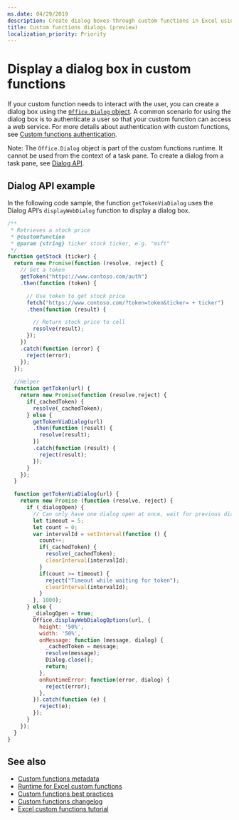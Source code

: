 ```yaml
---
ms.date: 04/29/2019
description: Create dialog boxes through custom functions in Excel using JavaScript.
title: Custom functions dialogs (preview)
localization_priority: Priority
---
```

# Display a dialog box in custom functions

If your custom function needs to interact with the user, you can create a dialog box using the [`Office.Dialog` object](/javascript/api/office-runtime/officeruntime.dialog?view=office-js). A common scenario for using the dialog box is to authenticate a user so that your custom function can access a web service. For more details about authentication with custom functions, see [Custom functions authentication](./custom-functions-authentication.md).

Note: The `Office.Dialog` object is part of the custom functions runtime. It cannot be used from the context of a task pane. To create a dialog from a task pane, see [Dialog API](/office/dev/add-ins/develop/dialog-api-in-office-add-ins).

## Dialog API example

In the following code sample, the function `getTokenViaDialog` uses the Dialog API’s `displayWebDialog` function to display a dialog box.

```js
/**
 * Retrieves a stock price
 * @customfunction
 * @param {string} ticker stock ticker, e.g. "msft"
 */
function getStock (ticker) {
  return new Promise(function (resolve, reject) {
    // Get a token
    getToken("https://www.contoso.com/auth")
    .then(function (token) {

      // Use token to get stock price
      fetch("https://www.contoso.com/?token=token&ticker= + ticker")
      .then(function (result) {

        // Return stock price to cell
        resolve(result);
      });
    })
    .catch(function (error) {
      reject(error);
    });
  });
  
  //Helper
  function getToken(url) {
    return new Promise(function (resolve,reject) {
      if(_cachedToken) {
        resolve(_cachedToken);
      } else {
        getTokenViaDialog(url)
        .then(function (result) {
          resolve(result);
        })
        .catch(function (result) {
          reject(result);
        });
      }
    });
  }

  function getTokenViaDialog(url) {
    return new Promise (function (resolve, reject) {
      if (_dialogOpen) {
        // Can only have one dialog open at once, wait for previous dialog's token
        let timeout = 5;
        let count = 0;
        var intervalId = setInterval(function () {
          count++;
          if(_cachedToken) {
            resolve(_cachedToken);
            clearInterval(intervalId);
          }
          if(count >= timeout) {
            reject("Timeout while waiting for token");
            clearInterval(intervalId);
          }
        }, 1000);
      } else {
        _dialogOpen = true;
        Office.displayWebDialogOptions(url, {
          height: '50%',
          width: '50%',
          onMessage: function (message, dialog) {
            _cachedToken = message;
            resolve(message);
            Dialog.close();
            return;
          },
          onRuntimeError: function(error, dialog) {
            reject(error);
          },
        }).catch(function (e) {
          reject(e);
        });
      }
    });
  }
}
```

## See also

* [Custom functions metadata](custom-functions-json.md)
* [Runtime for Excel custom functions](custom-functions-runtime.md)
* [Custom functions best practices](custom-functions-best-practices.md)
* [Custom functions changelog](custom-functions-changelog.md)
* [Excel custom functions tutorial](../tutorials/excel-tutorial-create-custom-functions.md)
